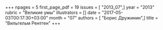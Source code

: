 +++
npages = 5
first_page_pdf = 19
issues = [ "2013_07",]
year = "2013"
rubric = "Великие умы"
illustrators = []
date = "2017-05-03T00:17:30+03:00"
month = "07"
authors = [ "Борис Дружинин",]
title = "Вильгельм Рентген"
+++
